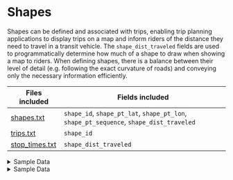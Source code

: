 # Shapes
Shapes can be defined and associated with trips, enabling trip planning applications to display trips on a map and inform riders of the distance they need to travel in a transit vehicle. The `shape_dist_traveled` fields are used to programmatically determine how much of a shape to draw when showing a map to riders.
When defining shapes, there is a balance between their level of detail (e.g. following the exact curvature of roads) and conveying only the necessary information efficiently.

|Files included                             |Fields included            |
|----------------------------------|-------------------|
|[shapes.txt](/schedule/reference/#shapestxt)                        |`shape_id`, `shape_pt_lat`, `shape_pt_lon`, `shape_pt_sequence`, `shape_dist_traveled`           |
|[trips.txt](/schedule/reference/#tripstxt)                         |`shape_id`           |
|[stop_times.txt](/schedule/reference/#stop_timestxt)                    |`shape_dist_traveled`|

<details><summary>Sample Data</summary>
    
The following table shows a portion of a shape from the TriMet GTFS feed (download it [here](https://developer.trimet.org/GTFS.shtml)).

[shapes.txt](/schedule/reference/#shapestxt)

| shape_id | shape_pt_lat | shape_pt_lon | shape_pt_sequence | shape_dist_traveled |
| --------- | ------------- | ------------- | ------------------ | ------------------- |
| 558674     | 45.47623       | -122.721885    | 1                   | 0.0                  |
| 558674     | 45.476235      | -122.72236     | 2                   | 121.9                |
| 558674     | 45.476237      | -122.722523    | 3                   | 163.7                |
| 558674     | 45.476242      | -122.723024    | 4                   | 292.2                |
| 558674     | 45.476244      | -122.72316     | 5                    | 327.1               |

</details>

<details><summary>Sample Data</summary>
    
The following table shows a portion of a shape from the TriMet GTFS feed (download it [here](https://developer.trimet.org/GTFS.shtml)). <br>

[shapes.txt](/schedule/reference/#shapestxt) <br>

<table>
  <tr>
    <td>shape_id</td>
    <td>shape_pt_lat</td>
    <td>shape_pt_lon</td>
    <td>shape_pt_sequence</td>
    <td>shape_dist_traveled</td>
  </tr>
  <tr>
    <td>558674</td>
    <td>45.47623</td>
    <td>-122.721885</td>
    <td>1</td>
    <td>0.0</td>
  </tr>
  <tr>
    <td>558674</td>
    <td>45.476235</td>
    <td>-122.72236</td>
    <td>2</td>
    <td>121.0</td>
  </tr>
</table>

</details>
